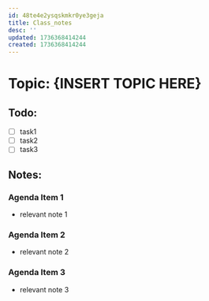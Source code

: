 ```yaml
---
id: 48te4e2ysqskmkr0ye3geja
title: Class_notes
desc: ''
updated: 1736368414244
created: 1736368414244
---
```

# Topic: {INSERT TOPIC HERE}

## Todo:
- [ ] task1
- [ ] task2
- [ ] task3

## Notes:
### Agenda Item 1
- relevant note 1
### Agenda Item 2
- relevant note 2
### Agenda Item 3
- relevant note 3